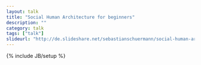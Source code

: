 ```yaml
---
layout: talk
title: "Social Human Architecture for beginners"
description: ""
category: talk
tags: ["talk"]
slideurl: "http://de.slideshare.net/sebastianschuermann/social-human-architecture-for-beginners"
---
```

{% include JB/setup %}
